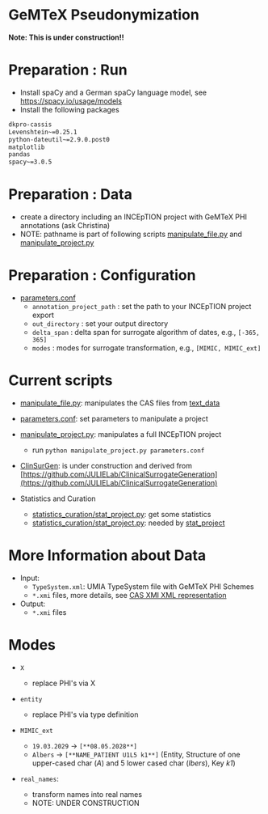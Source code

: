 # GeMTeX Pseudonymization

**Note: This is under construction!!**

# Preparation : Run

* Install spaCy and a German spaCy language model, see https://spacy.io/usage/models
* Install the following packages

```requirements.txt
dkpro-cassis
Levenshtein~=0.25.1
python-dateutil~=2.9.0.post0
matplotlib
pandas
spacy~=3.0.5
```

# Preparation : Data

* create a directory including an INCEpTION project with GeMTeX PHI annotations (ask Christina)
* NOTE: pathname is part of following scripts [manipulate_file.py](manipulate_file.py) and [manipulate_project.py](manipulate_project.py)


# Preparation : Configuration

* [parameters.conf](parameters.conf)
  * `annotation_project_path` : set the path to your INCEpTION project export
  * `out_directory` : set your output directory
  * `delta_span` : delta span for surrogate algorithm of dates, e.g., `[-365, 365]`
  * `modes` : modes for surrogate transformation, e.g., `[MIMIC, MIMIC_ext]`

# Current scripts

* [manipulate_file.py](manipulate_file.py): manipulates the CAS files from [text_data](test_data)
* [parameters.conf](parameters.conf): set parameters to manipulate a project 
* [manipulate_project.py](manipulate_project.py): manipulates a full INCEpTION project
  * run `python manipulate_project.py parameters.conf`
* [ClinSurGen](ClinSurGen): is under construction and derived from [https://github.com/JULIELab/ClinicalSurrogateGeneration](https://github.com/JULIELab/ClinicalSurrogateGeneration) 

* Statistics and Curation
  * [statistics_curation/stat_project.py](statistics_curation/stat_project.py): get some statistics
  * [statistics_curation/stat_project.py](statistics_curation/evaluate_cas.py): needed by [stat_project](statistics_curation/stat_project.py)

# More Information about Data

* Input:
  * `TypeSystem.xml`: UMIA TypeSystem file with GeMTeX PHI Schemes
  * `*.xmi` files, more details, see [CAS XMI XML representation](https://github.com/dkpro/dkpro-cassis?tab=readme-ov-file)
* Output:
  * `*.xmi` files

# Modes

* `X`
  * replace PHI's via X

* `entity`
  * replace PHI's via type definition

* `MIMIC_ext`
  * `19.03.2029` &rarr; `[**08.05.2028**]`
  * `Albers` &rarr; `[**NAME_PATIENT U1L5 k1**]` (Entity, Structure of one upper-cased char (_A_) and 5 lower cased char (_lbers_), Key _k1_)

* `real_names`:
  * transform names into real names
  * NOTE: UNDER CONSTRUCTION





